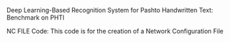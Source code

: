 Deep Learning-Based Recognition System for Pashto Handwritten Text: Benchmark on PHTI

NC FILE Code: This code is for the creation of a Network Configuration File 
